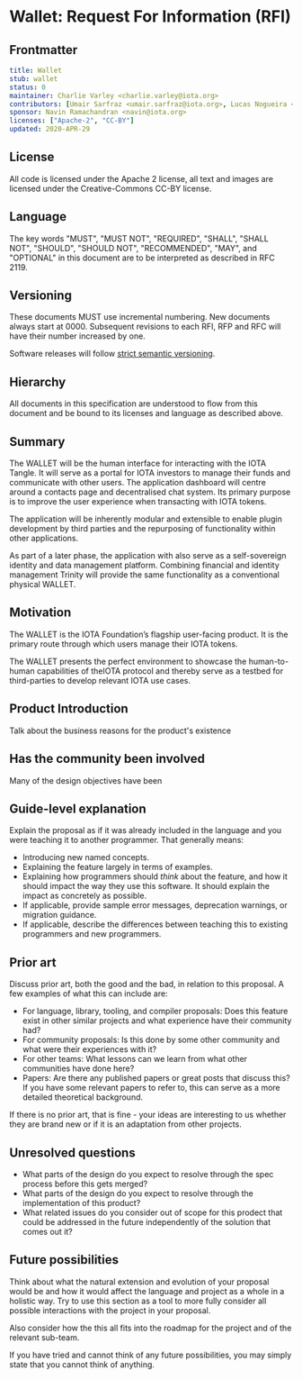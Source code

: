 # Wallet: Request For Information (RFI)
[RFI]: #RFI

## Frontmatter
[frontmatter]: #frontmatter
```yaml
title: Wallet
stub: wallet
status: 0
maintainer: Charlie Varley <charlie.varley@iota.org>
contributors: [Umair Sarfraz <umair.sarfraz@iota.org>, Lucas Nogueira <lucas.nogueira@iota.org>, Rajiv Shah <rajiv@iota.org>, Daniel Thompson-Yvetot <daniel.yvetot@iota.org>]
sponsor: Navin Ramachandran <navin@iota.org>
licenses: ["Apache-2", "CC-BY"]
updated: 2020-APR-29
```

## License
[license]: #license

All code is licensed under the Apache 2 license, all text and images are licensed under the Creative-Commons CC-BY license.

## Language
[language]: #language

The key words "MUST", "MUST NOT", "REQUIRED", "SHALL", "SHALL NOT", "SHOULD", "SHOULD NOT", "RECOMMENDED", "MAY", and "OPTIONAL" in this document are to be interpreted as described in RFC 2119.

## Versioning
These documents MUST use incremental numbering. New documents always start at 0000. Subsequent revisions to each RFI, RFP and RFC will have their number increased by one.

Software releases will follow [strict semantic versioning](https://semver.org/).

## Hierarchy
[hierarchy]: #hierarchy
All documents in this specification are understood to flow from this document and be bound to its licenses and language as described above.

## Summary
[summary]: #summary

The WALLET will be the human interface for interacting with the IOTA Tangle. It will serve as a
portal for IOTA investors to manage their funds and communicate with other users. The application
dashboard will centre around a contacts page and decentralised chat system. Its primary purpose
is to improve the user experience when transacting with IOTA tokens.

The application will be inherently modular and extensible to enable plugin development by third
parties and the repurposing of functionality within other applications.

As part of a later phase, the application with also serve as a self-sovereign identity and data
management platform. Combining financial and identity management Trinity will provide the same
functionality as a conventional physical WALLET.

## Motivation
[motivation]: #motivation

The WALLET is the IOTA Foundation’s flagship user-facing product. It is the primary route through
which users manage their IOTA tokens.

The WALLET presents the perfect environment to showcase the human-to-human capabilities of theIOTA protocol and thereby serve as a
testbed for third-parties to develop relevant IOTA use cases.

## Product Introduction
[product]: #product

Talk about the business reasons for the product's existence

## Has the community been involved
[community-involvement]: #community-involvement

Many of the design objectives have been

## Guide-level explanation
[guide-level-explanation]: #guide-level-explanation

Explain the proposal as if it was already included in the language and you were
teaching it to another programmer. That generally means:

- Introducing new named concepts.
- Explaining the feature largely in terms of examples.
- Explaining how programmers should *think* about the feature, and how it should impact the
 way they use this software. It should explain the impact as concretely as possible.
- If applicable, provide sample error messages, deprecation warnings, or migration guidance.
- If applicable, describe the differences between teaching this to existing programmers
and new programmers.

## Prior art
[prior-art]: #prior-art

Discuss prior art, both the good and the bad, in relation to this proposal.
A few examples of what this can include are:

- For language, library, tooling, and compiler proposals: Does this feature
exist in other similar projects and what experience have their community had?
- For community proposals: Is this done by some other community and what were their
experiences with it?
- For other teams: What lessons can we learn from what other communities have done here?
- Papers: Are there any published papers or great posts that discuss this? If you
have some relevant papers to refer to, this can serve as a more detailed theoretical background.

If there is no prior art, that is fine - your ideas are interesting to us whether
they are brand new or if it is an adaptation from other projects.

## Unresolved questions
[unresolved-questions]: #unresolved-questions

- What parts of the design do you expect to resolve through the spec process
before this gets merged?
- What parts of the design do you expect to resolve through the implementation
of this product?
- What related issues do you consider out of scope for this prodect that could
be addressed in the future independently of the solution that comes out it?

## Future possibilities
[future-possibilities]: #future-possibilities

Think about what the natural extension and evolution of your proposal would
be and how it would affect the language and project as a whole in a holistic
way. Try to use this section as a tool to more fully consider all possible
interactions with the project in your proposal.

Also consider how the this all fits into the roadmap for the project
and of the relevant sub-team.

If you have tried and cannot think of any future possibilities,
you may simply state that you cannot think of anything.
